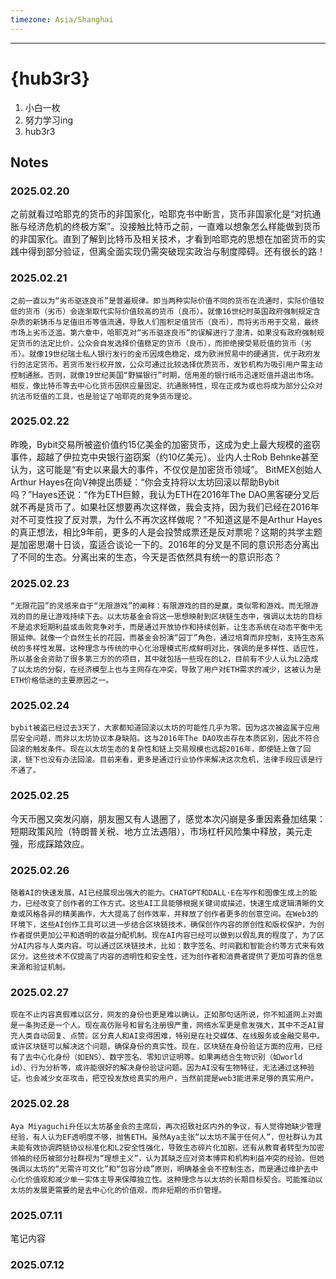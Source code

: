 ```yaml
---
timezone: Asia/Shanghai
---
```




---

# {hub3r3}

1. 小白一枚
2. 努力学习ing
3. hub3r3

## Notes

<!-- Content_START -->

### 2025.02.20
   之前就看过哈耶克的货币的非国家化，哈耶克书中断言，货币非国家化是“对抗通胀与经济危机的终极方案”。没接触比特币之前，一直难以想象怎么样能做到货币的非国家化。直到了解到比特币及相关技术，才看到哈耶克的思想在加密货币的实践中得到部分验证，但离全面实现仍需突破现实政治与制度障碍。还有很长的路！
### 2025.02.21
    之前一直以为“劣币驱逐良币”是普遍规律。即当两种实际价值不同的货币在流通时，实际价值较低的货币（劣币）会逐渐取代实际价值较高的货币（良币）。就像16世纪时英国政府强制规定含杂质的新铸币与足值旧币等值流通，导致人们囤积足值货币（良币），而将劣币用于交易，最终市场上劣币泛滥。第六章中，哈耶克对“劣币驱逐良币”的误解进行了澄清，如果没有政府强制规定货币的法定比价，公众会自发选择价值稳定的货币（良币），而拒绝接受易贬值的货币（劣币）。就像19世纪瑞士私人银行发行的金币因成色稳定，成为欧洲贸易中的硬通货，优于政府发行的法定货币。若货币发行权开放，公众可通过比较选择优质货币，发钞机构为吸引用户需主动控制通胀。否则，就像19世纪美国“野猫银行”时期，信用差的银行纸币迅速贬值并退出市场。相反，像比特币等去中心化货币因供应量固定、抗通胀特性，现在正成为或也将成为部分公众对抗法币贬值的工具，也是验证了哈耶克的竞争货币理论。
### 2025.02.22
   昨晚，Bybit交易所被盗价值约15亿美金的加密货币，这成为史上最大规模的盗窃事件，超越了伊拉克中央银行盗窃案（约10亿美元）。业内人士Rob Behnke甚至认为，这可能是“有史以来最大的事件，不仅仅是加密货币领域”。
    BitMEX创始人Arthur Hayes在向V神提出质疑：“你会支持将以太坊回滚以帮助Bybit吗？”Hayes还说：“作为ETH巨鲸，我认为ETH在2016年The DAO黑客硬分叉后就不再是货币了。如果社区想要再次这样做，我会支持，因为我们已经在2016年对不可变性投了反对票，为什么不再次这样做呢？”不知道这是不是Arthur Hayes的真正想法，相比9年前，更多的人是会投赞成票还是反对票呢？这期的共学主题是加密思潮十日谈，蛮适合谈论一下的。2016年的分叉是不同的意识形态分离出了不同的生态。分离出来的生态，今天是否依然具有统一的意识形态？
### 2025.02.23
    “无限花园”的灵感来自于“无限游戏”的阐释：有限游戏的目的是赢，类似零和游戏。而无限游戏的目的是让游戏持续下去。以太坊基金会将这一思想映射到区块链生态中，强调以太坊的目标不是追求短期利益或击败竞争对手，而是通过开放协作和持续创新，让生态系统在动态平衡中无限延伸。就像一个自然生长的花园，而基金会扮演“园丁”角色，通过培育而非控制，支持生态系统的多样性发展。这种理念与传统的中心化治理模式形成鲜明对比，强调的是多样性、适应性，所以基金会资助了很多第三方的的项目，其中就包括一些现在的L2，目前有不少人认为L2造成了以太坊的分裂，在经济模型上也与主网存在冲突，导致了用户对ETH需求的减少，这被认为是ETH价格低迷的主要原因之一。
### 2025.02.24
    bybit被盗已经过去3天了，大家都知道回滚以太坊的可能性几乎为零。因为这次被盗属于应用层安全问题，而非以太坊协议本身缺陷。这与2016年The DAO攻击存在本质区别，因此不符合回滚的触发条件。现在以太坊生态的复杂性和链上交易规模也远超2016年，即使链上做了回滚，链下也没有办法回滚。目前来看，更多是通过行业协作来解决这次危机，法律手段应该是行不通了。

### 2025.02.25
今天币圈又突发闪崩，朋友圈又有人退圈了，感觉本次闪崩是多重因素叠加结果：短期政策风险（特朗普关税、地方立法遇阻），市场杠杆风险集中释放，美元走强，形成踩踏效应‌。
### 2025.02.26
    随着AI的快速发展，AI已经展现出强大的能力。CHATGPT和DALL·E在写作和图像生成上的能力，已经改变了创作者的工作方式‌。这些AI工具能够根据关键词或描述，快速生成逻辑清晰的文章或风格各异的精美画作，大大提高了创作效率，并释放了创作者更多的创意空间。在Web3的环境下，这些AI创作工具可以进一步结合区块链技术，确保创作内容的原创性和版权保护，为创作者提供更加公平和透明的收益分配机制。现在AI内容已经可以做到以假乱真的程度了，为了区分AI内容与人类内容。可以通过区块链技术，比如：数字签名、时间戳和智能合约等方式来有效区分‌。这些技术不仅提高了内容的透明性和安全性，还为创作者和消费者提供了更加可靠的信息来源和验证机制。
### 2025.02.27
    现在不止内容真假难以区分，网友的身份也更是难以确认。正如那句话所说，你不知道网上对面是一条狗还是一个人。现在高仿账号和冒名注册很严重，网络水军更是愈发强大，其中不乏AI冒充人类自动回复、点赞。区分真人和AI变得困难，特别是在社交媒体、在线服务或金融交易中。或许区块链可以解决这个问题，确保身份的真实性。现在，区块链在身份验证方面的应用，已经有了去中心化身份（如ENS）、数字签名、零知识证明等。如果再结合生物识别（如world id）、行为分析等，或许能很好的解决身份验证问题。因为AI没有生物特征，无法通过这种验证。也会减少女巫攻击，把空投发放给真实的用户，当然前提是web3能进来足够的真实用户。
### 2025.02.28
    Aya Miyaguchi升任以太坊基金会的主席后，再次招致社区内外的争议，有人觉得她缺少管理经验，有人认为EF透明度不够，抛售ETH。虽然Aya主张“以太坊不属于任何人”，但社群认为其未能有效协调跨链协议标准化和L2安全性强化，导致生态碎片化加剧。还有从教育者转型为加密领袖的经历被部分社群视为“理想主义”，认为其缺乏应对资本博弈和机构利益冲突的经验。但她强调以太坊的“无需许可文化”和“包容分歧”原则，明确基金会不控制生态，而是通过维护去中心化价值观和减少单一实体主导来保障独立性‌。这种理念与以太坊的长期目标契合。可能推动以太坊的发展更需要的是去中心化的价值观，而非短期的币价管理。
    
### 2025.07.11

笔记内容

### 2025.07.12

<!-- Content_END -->
